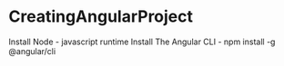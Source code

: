 # CreatingAngularProject
Install Node - javascript runtime
Install The Angular CLI - npm install -g @angular/cli
